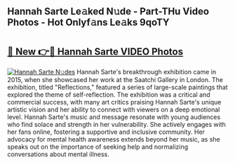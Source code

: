 ## Hannah Sarte Le𝚊ked N𝚞de - Part-THu Video Photos - Hot Onlyf𝚊ns Le𝚊ks 9qoTY

# <h2><a href="http://ac52482.deff.icu/?id=Hannah+Sarte">🔗 New 👉🔴 Hannah Sarte VIDEO Photos</a></h2>

[![Hannah Sarte N𝚞des](https://i.imgur.com/rIISA9y.gif)](http://ac52482.deff.icu/?id=Hannah+Sarte)
Hannah Sarte's breakthrough exhibition came in 2015, when she showcased her work at the Saatchi Gallery in London. The exhibition, titled "Reflections," featured a series of large-scale paintings that explored the theme of self-reflection. The exhibition was a critical and commercial success, with many art critics praising Hannah Sarte's unique artistic vision and her ability to connect with viewers on a deep emotional level. Hannah Sarte's music and message resonate with young audiences who find solace and strength in her vulnerability. She actively engages with her fans online, fostering a supportive and inclusive community. Her advocacy for mental health awareness extends beyond her music, as she speaks out on the importance of seeking help and normalizing conversations about mental illness.
